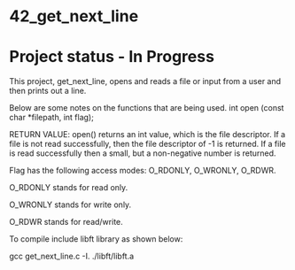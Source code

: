 # 42_get_next_line
# Project status - In Progress
This project, get_next_line, opens and reads a file or input from a user and then prints out a line.

Below are some notes on the functions that are being used.
int	 open	(const char *filepath,	 int flag);

RETURN VALUE: open() returns an int value, which is the file descriptor. If a file is not read successfully, then the file descriptor of -1 is returned. If a file is read successfully then a small, but a non-negative number is returned.

Flag has the following access modes: O_RDONLY, O_WRONLY, O_RDWR.

O_RDONLY stands for read only.

O_WRONLY stands for write only.

O_RDWR stands for read/write.



To compile include libft library as shown below:

gcc get_next_line.c -I. ./libft/libft.a
